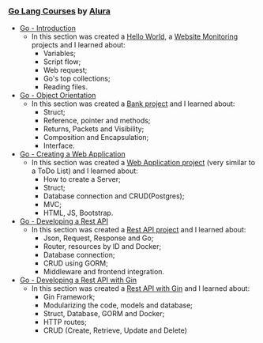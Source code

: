 ### [Go Lang Courses](https://cursos.alura.com.br/category/programacao#golang) by [Alura](https://cursos.alura.com.br/)

* [Go - Introduction](https://cursos.alura.com.br/course/golang)
    * In this section was created a [Hello World](https://github.com/wherculano/Golang_Alura/tree/main/hello_world), a [Website Monitoring](https://github.com/wherculano/Golang_Alura/tree/main/websites_monitoring) projects and I learned about:
      - Variables;
      - Script flow;
      - Web request;
      - Go's top collections;
      - Reading files.
* [Go - Object Orientation](https://cursos.alura.com.br/course/go-lang-oo/task/61148)
  * In this section was created a [Bank project](https://github.com/wherculano/Golang_Alura/tree/main/bank) and I learned about:
      - Struct;
      - Reference, pointer and methods;
      - Returns, Packets and Visibility;
      - Composition and Encapsulation;
      - Interface.
* [Go - Creating a Web Application](https://cursos.alura.com.br/course/go-lang-web)
  * In this section was created a [Web Application project](https://github.com/wherculano/Golang_Alura/tree/main/web_store) (very similar to a ToDo List) and I learned about:
      - How to create a Server;
      - Struct;
      - Database connection and CRUD(Postgres);
      - MVC;
      - HTML, JS, Bootstrap.
* [Go - Developing a Rest API](https://cursos.alura.com.br/course/go-desenvolvendo-api-rest/)
  * In this section was created a [Rest API project](https://github.com/wherculano/Golang_Alura/tree/main/Go_Rest_API) and I learned about:
    - Json, Request, Response and Go;
    - Router, resources by ID and Docker;
    - Database connection;
    - CRUD using GORM;
    - Middleware and frontend integration.
* [Go - Developing a Rest API with Gin](https://cursos.alura.com.br/course/go-gin-api-rest-simplicidade)
  * In this section was created a [Rest API with Gin](https://github.com/wherculano/Golang_Alura/tree/main/Go_Gin_Rest_API) and I learned about:
    - Gin Framework;
    - Modularizing the code, models and database;
    - Struct, Database, GORM and Docker;
    - HTTP routes;
    - CRUD (Create, Retrieve, Update and Delete) 